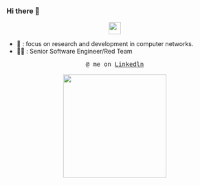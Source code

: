 ### Hi there 👋

<p align="center">
  <samp>
    <img src="https://user-images.githubusercontent.com/5679180/79618120-0daffb80-80be-11ea-819e-d2b0fa904d07.gif" width="28px">
  </samp>
</p>

- 🚨 : focus on research and development in computer networks.
- 👨‍💻 : Senior Software Engineer/Red Team

<p align="center">
  <samp>
    @ me on <a href="">Linkedln</a><br><br>
    <img src="https://i.imgur.com/kdKhgx6.gif" width="240px" align="center">
  </samp>
</p>
